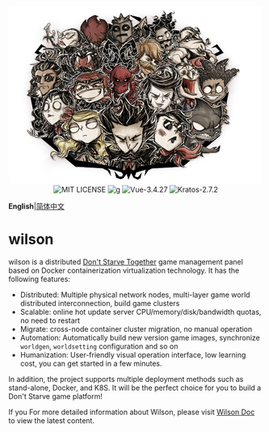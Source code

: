 <div align=center>
<img src="https://raw.githubusercontent.com/dstgo/docs/0ad76ead8e8f7f5f5def51176a20cc1952608dfd/docs/src/public/wilson.png" width="500" height="350" alt="wilson"/>
</div>
<div align=center>
<img src="https://img.shields.io/badge/MIT%20LICENSE-red" alt="MIT LICENSE"/>
<img src="https://img.shields.io/badge/Go-1.23-blue" alt="g"/>
<img src="https://img.shields.io/badge/Vue-3.4.27-bright" alt="Vue-3.4.27"/>
<img src="https://img.shields.io/badge/Kratos-2.7.2-orange" alt="Kratos-2.7.2"/>
</div>

**English**|[简体中文](README.md)

# wilson

wilson is a distributed [Don't Starve Together](https://store.steampowered.com/app/322330/_/) game management panel
based on Docker containerization virtualization technology.
It has the following features:

* Distributed: Multiple physical network nodes, multi-layer game world distributed interconnection, build game clusters
* Scalable: online hot update server CPU/memory/disk/bandwidth quotas, no need to restart
* Migrate: cross-node container cluster migration, no manual operation
* Automation: Automatically build new version game images, synchronize `worldgen`, `worldsetting` configuration and so
  on
* Humanization: User-friendly visual operation interface, low learning cost, you can get started in a few minutes.

In addition, the project supports multiple deployment methods such as stand-alone, Docker, and K8S. It will be the
perfect choice for you to build a Don't Starve game platform!

If you For more detailed information about Wilson, please visit [Wilson Doc](https://docs.dstgo.cn/) to view the latest
content.